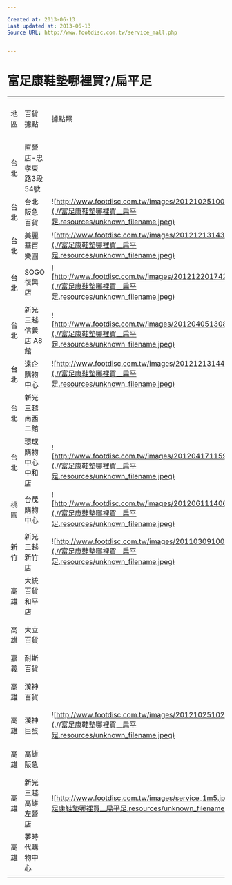 ```yaml
---

Created at: 2013-06-13
Last updated at: 2013-06-13
Source URL: http://www.footdisc.com.tw/service_mall.php


---
```


# 富足康鞋墊哪裡買?/扁平足


|     |     |     |     |     |     |
| --- | --- | --- | --- | --- | --- |
| 地區  | 百貨據點 | 據點照 | 樓層  | 站櫃人員 | 聯絡電話 |
| 台北  | 直營店-忠孝東路3段54號 |     | 伯朗咖啡旁 | 蔡美玲 | 02 2778 2217 |
| 台北  | 台北阪急百貨 | ![http://www.footdisc.com.tw/images/20121025100535.jpg](.//富足康鞋墊哪裡買__扁平足.resources/unknown_filename.jpeg) | 5F  | 陳小姐 | 0980-686-283 |
| 台北  | 美麗華百樂園 | ![http://www.footdisc.com.tw/images/20121213143952.jpg](.//富足康鞋墊哪裡買__扁平足.resources/unknown_filename.jpeg) | 漾館4F | 劉小姐 | 0958-115-165 |
| 台北  | SOGO復興店 | ![http://www.footdisc.com.tw/images/20121220174200.JPG](.//富足康鞋墊哪裡買__扁平足.resources/unknown_filename.jpeg) | 6樓  | 劉小姐 | 0933-109-941 |
| 台北  | 新光三越 信義店 A8館 | ![http://www.footdisc.com.tw/images/20120405130829.JPG](.//富足康鞋墊哪裡買__扁平足.resources/unknown_filename.jpeg) | 3樓  | 謝小姐 | 0920-703-699 |
| 台北  | 遠企購物中心 | ![http://www.footdisc.com.tw/images/20121213144049.jpg](.//富足康鞋墊哪裡買__扁平足.resources/unknown_filename.jpeg) | B1樓 | 林小姐 | (02)2739-6028 |
| 台北  | 新光三越 南西二館 |     | 3樓  | 李美英 | 0988-389-960 |
| 台北  | 環球購物中心 中和店 | ![http://www.footdisc.com.tw/images/20120417115906.JPG](.//富足康鞋墊哪裡買__扁平足.resources/unknown_filename.jpeg) | B2樓 | 曹小姐 | 0986-342-698 |
| 桃園  | 台茂購物中心 | ![http://www.footdisc.com.tw/images/20120611140639.JPG](.//富足康鞋墊哪裡買__扁平足.resources/unknown_filename.jpeg) | 4樓  | 沈小姐 | (03)311-5732 |
| 新竹  | 新光三越 新竹店 | ![http://www.footdisc.com.tw/images/20110309100017.jpg](.//富足康鞋墊哪裡買__扁平足.resources/unknown_filename.jpeg) | 8樓  | 蔡先生 | (03)515-1108 |
| 高雄  | 大統百貨和平店 |     | 6F  |     |     |
| 高雄  | 大立百貨 |     | 3F  | 利小君 |     |
| 嘉義  | 耐斯百貨 |     | B1  |     |     |
| 高雄  | 漢神百貨 |     | 7樓  | 蔡小姐 | 0937-324-020 |
| 高雄  | 漢神巨蛋 | ![http://www.footdisc.com.tw/images/20121025102732.jpg](.//富足康鞋墊哪裡買__扁平足.resources/unknown_filename.jpeg) | 8樓  | 陳先生 | 0980-908-296 |
| 高雄  | 高雄阪急 |     | 4F  | 陳先生 | 0980-568-302 |
| 高雄  | 新光三越 高雄左營店 | ![http://www.footdisc.com.tw/images/service_1m5.jpg](.//富足康鞋墊哪裡買__扁平足.resources/unknown_filename.jpeg) | 6樓  | 吳小姐 | (07)350-6905 |
| 高雄  | 夢時代購物中心 |     | B2樓 |     |     |
|     |     |     |     |     |     |

